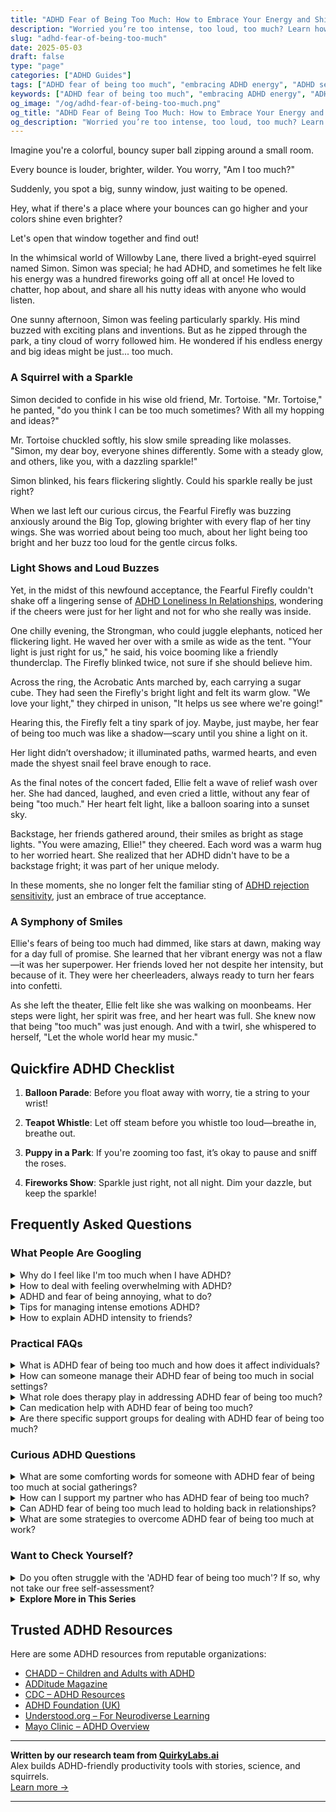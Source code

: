 ```yaml
---
title: "ADHD Fear of Being Too Much: How to Embrace Your Energy and Shine"
description: "Worried you’re too intense, too loud, too much? Learn how to turn the ADHD fear of being too much into your greatest strength—with love and laughter."
slug: "adhd-fear-of-being-too-much"
date: 2025-05-03
draft: false
type: "page"
categories: ["ADHD Guides"]
tags: ["ADHD fear of being too much", "embracing ADHD energy", "ADHD self-acceptance", "managing ADHD in social settings", "ADHD emotional regulation", "ADHD and self-doubt", "celebrating ADHD uniqueness"]
keywords: ["ADHD fear of being too much", "embracing ADHD energy", "ADHD self-worth", "managing ADHD in social settings", "overcoming ADHD self-doubt", "adult ADHD validation", "being enough with ADHD"]
og_image: "/og/adhd-fear-of-being-too-much.png"
og_title: "ADHD Fear of Being Too Much: How to Embrace Your Energy and Shine"
og_description: "Worried you’re too intense, too loud, too much? Learn how to turn the ADHD fear of being too much into your greatest strength—with love and laughter."
---
```



Imagine you're a colorful, bouncy super ball zipping around a small room.

Every bounce is louder, brighter, wilder. You worry, "Am I too much?"

Suddenly, you spot a big, sunny window, just waiting to be opened.

Hey, what if there's a place where your bounces can go higher and your colors shine even brighter?

Let's open that window together and find out!

In the whimsical world of Willowby Lane, there lived a bright-eyed squirrel named Simon. Simon was special; he had ADHD, and sometimes he felt like his energy was a hundred fireworks going off all at once! He loved to chatter, hop about, and share all his nutty ideas with anyone who would listen.

One sunny afternoon, Simon was feeling particularly sparkly. His mind buzzed with exciting plans and inventions. But as he zipped through the park, a tiny cloud of worry followed him. He wondered if his endless energy and big ideas might be just... too much.

### A Squirrel with a Sparkle

Simon decided to confide in his wise old friend, Mr. Tortoise. "Mr. Tortoise," he panted, "do you think I can be too much sometimes? With all my hopping and ideas?"

Mr. Tortoise chuckled softly, his slow smile spreading like molasses. "Simon, my dear boy, everyone shines differently. Some with a steady glow, and others, like you, with a dazzling sparkle!"

Simon blinked, his fears flickering slightly. Could his sparkle really be just right?

When we last left our curious circus, the Fearful Firefly was buzzing anxiously around the Big Top, glowing brighter with every flap of her tiny wings. She was worried about being too much, about her light being too bright and her buzz too loud for the gentle circus folks.

### Light Shows and Loud Buzzes

Yet, in the midst of this newfound acceptance, the Fearful Firefly couldn't shake off a lingering sense of [ADHD Loneliness In Relationships](/pages/adhd-loneliness-in-relationships/), wondering if the cheers were just for her light and not for who she really was inside.

One chilly evening, the Strongman, who could juggle elephants, noticed her flickering light. He waved her over with a smile as wide as the tent. "Your light is just right for us," he said, his voice booming like a friendly thunderclap. The Firefly blinked twice, not sure if she should believe him.

Across the ring, the Acrobatic Ants marched by, each carrying a sugar cube. They had seen the Firefly's bright light and felt its warm glow. "We love your light," they chirped in unison, "It helps us see where we're going!"

Hearing this, the Firefly felt a tiny spark of joy. Maybe, just maybe, her fear of being too much was like a shadow—scary until you shine a light on it.

Her light didn’t overshadow; it illuminated paths, warmed hearts, and even made the shyest snail feel brave enough to race.

As the final notes of the concert faded, Ellie felt a wave of relief wash over her. She had danced, laughed, and even cried a little, without any fear of being "too much." Her heart felt light, like a balloon soaring into a sunset sky.

Backstage, her friends gathered around, their smiles as bright as stage lights. "You were amazing, Ellie!" they cheered. Each word was a warm hug to her worried heart. She realized that her ADHD didn't have to be a backstage fright; it was part of her unique melody.

In these moments, she no longer felt the familiar sting of [ADHD rejection sensitivity](/pages/adhd-rejection-sensitivity/), just an embrace of true acceptance.

### A Symphony of Smiles

Ellie's fears of being too much had dimmed, like stars at dawn, making way for a day full of promise. She learned that her vibrant energy was not a flaw—it was her superpower. Her friends loved her not despite her intensity, but because of it. They were her cheerleaders, always ready to turn her fears into confetti.

As she left the theater, Ellie felt like she was walking on moonbeams. Her steps were light, her spirit was free, and her heart was full. She knew now that being "too much" was just enough. And with a twirl, she whispered to herself, "Let the whole world hear my music."

## Quickfire ADHD Checklist

1. **Balloon Parade**: Before you float away with worry, tie a string to your wrist!
   
2. **Teapot Whistle**: Let off steam before you whistle too loud—breathe in, breathe out.

3. **Puppy in a Park**: If you're zooming too fast, it’s okay to pause and sniff the roses.

4. **Fireworks Show**: Sparkle just right, not all night. Dim your dazzle, but keep the sparkle!

## Frequently Asked Questions



### What People Are Googling

<details><summary>Why do I feel like I'm too much when I have ADHD?</summary><p>Feeling like you're "too much" is a common experience among folks with ADHD, and it's really understandable. ADHD can come with a lot of energy, enthusiasm, and ideas, which might sometimes feel overwhelming to others who don't experience the world in the same way. Remember, your vibrant personality and unique perspective are actually superpowers in disguise. Embracing who you are includes recognizing your incredible strengths alongside the challenges, and finding spaces and people who celebrate rather than tolerate your true self can make a world of difference.</p></details>
<details><summary>How to deal with feeling overwhelming with ADHD?</summary><p>Feeling overwhelmed is a common experience when you're managing ADHD, so know that you're definitely not alone in this. A comforting first step is to break your tasks into smaller, more manageable pieces—think of it as nibbling on a cookie rather than trying to eat it all in one bite! Setting up a cozy, distraction-free zone can also help you focus better. Remember, it's perfectly okay to take breaks and step back when things feel too intense; listening to your needs isn't a setback, it's a smart strategy!</p></details>
<details><summary>ADHD and fear of being annoying, what to do?</summary><p>It's really common for folks with ADHD to worry about being seen as annoying because our brains often buzz with excitement and ideas that we just want to share! First, remember that your enthusiasm and unique perspective are actually superpowers — they can be incredibly endearing and valuable in many situations. If you're feeling unsure, try gently checking in with friends or colleagues about your interactions; most people appreciate honest, open communication. Also, practicing mindfulness can help you become more aware of your social rhythms and cues, giving you confidence in your social engagements. Remember, you’re definitely not alone in feeling this way, and reaching out as you're doing now is a fantastic step.</p></details>
<details><summary>Tips for managing intense emotions ADHD?</summary><p>Absolutely, managing intense emotions with ADHD can definitely be challenging, but you're not alone in this. One helpful strategy is to establish a routine that includes time for physical activity, which can really help in modulating emotions. Also, mindfulness techniques such as deep breathing or meditation can be quite effective in calming the mind and reducing impulsivity. Remember, it's perfectly okay to seek support from friends, family, or professionals—it's a sign of strength to know when you need a helping hand.</p></details>
<details><summary>How to explain ADHD intensity to friends?</summary><p>Explaining ADHD intensity to friends can feel a bit daunting, but it's wonderful that you want to share your experiences with them! You might describe it as having a brain like a super-fast browser with too many tabs open, all demanding attention at once. This can make your reactions to everyday situations feel more intense, whether it's excitement, frustration, or interest. Letting your friends know how ADHD affects your thoughts and emotions can help them understand your unique perspective and how they can support you. It’s a bit like letting them into your personal world, and that can really strengthen your friendships!</p></details>



### Practical FAQs

<details><summary>What is ADHD fear of being too much and how does it affect individuals?</summary><p>Absolutely, that's a very insightful question. The "fear of being too much" that some individuals with ADHD experience stems from worries about overwhelming others with their energy, thoughts, or emotions. This fear can often lead to self-doubt and holding back in social interactions, which might make forming close relationships a bit challenging. It's important to remember that your vibrancy and unique perspective are valuable, and finding supportive spaces and understanding friends can truly help you shine just as you are.</p></details>
<details><summary>How can someone manage their ADHD fear of being too much in social settings?</summary><p>It's really common to feel like you might be "too much" in social settings when you have ADHD, but there's comfort in knowing you're not alone in this. A helpful approach might be to find a few trusted friends who understand your unique energy and can offer a reassuring presence when you're out and about. Additionally, practicing some grounding techniques before and during social events can help manage anxiety and keep your energy levels in check. Remember, your vibrant personality is also what makes you wonderfully you, and finding the right balance is all part of embracing your whole self.</p></details>
<details><summary>What role does therapy play in addressing ADHD fear of being too much?</summary><p>Therapy can be a wonderfully supportive space when dealing with the fear of being "too much," which many people with ADHD experience. In therapy, you can explore these feelings in a safe and non-judgmental environment, guided by someone who understands the nuances of ADHD. A therapist can help you develop healthier self-perceptions and coping strategies, reducing feelings of overwhelm and increasing your confidence. It's like having a compassionate guide by your side as you learn more about yourself and how to navigate your world more comfortably.</p></details>
<details><summary>Can medication help with ADHD fear of being too much?</summary><p>Absolutely! Medication can be quite helpful in managing ADHD symptoms, including those feelings of being "too much." When the right medication is used, it can help balance out those overwhelming emotions, allowing you to feel more in control and less anxious about how you're perceived by others. It's like having a gentle hand on your shoulder, helping you navigate social interactions more calmly and confidently. Always consider discussing your specific concerns with your healthcare provider to find the best approach tailored for you.</p></details>
<details><summary>Are there specific support groups for dealing with ADHD fear of being too much?</summary><p>Absolutely, and it’s wonderful that you’re reaching out for support! Many find it incredibly helpful to join groups with others who share similar experiences, particularly when it comes to feelings of being overwhelming or "too much" due to ADHD. There are specific ADHD support groups available both online and possibly in your local community where these concerns are commonly discussed and understood. These groups provide a cozy, supportive environment, allowing you to share your feelings, learn strategies from others, and remind you that you’re not alone in this journey.</p></details>



### Curious ADHD Questions

<details><summary>What are some comforting words for someone with ADHD fear of being too much at social gatherings?</summary><p>It’s completely understandable to feel that way; social gatherings can often amplify our worries about how we’re perceived. Remember, your energy and unique perspectives are valuable and can be a wonderful addition to any group. It's okay to take breaks and step aside for a moment if you need to recharge—listening to your needs is really important. Every gathering is an opportunity to learn more about balancing your social interactions, so be kind to yourself through the process.</p></details>
<details><summary>How can I support my partner who has ADHD fear of being too much?</summary><p>Absolutely, supporting a partner who feels like they might be "too much" can be approached with gentle assurance and understanding. Start by openly communicating, letting them know that you cherish their unique qualities and everything that makes them, them—including their intensity or enthusiasm. It's also helpful to create a safe space where they can express themselves freely and feel validated. Lastly, encourage them to engage in self-care practices that promote their wellbeing and remind them that it's okay to ask for help when they need it. Your acceptance and encouragement can make a big difference in how they view themselves and their ADHD.</p></details>
<details><summary>Can ADHD fear of being too much lead to holding back in relationships?</summary><p>Absolutely, it's quite common for individuals with ADHD to worry about being perceived as "too much" in relationships. This fear can sometimes lead you to hold back your true feelings or thoughts in an effort to be more accommodating or less overwhelming. Remember, your vibrancy and unique perspective are valuable! It’s important to find a balance where you can be authentic and express yourself fully while also being receptive to the dynamics of the relationship.</p></details>
<details><summary>What are some strategies to overcome ADHD fear of being too much at work?</summary><p>It's really common to feel like you might be "too much" at work when you have ADHD, but remember, your energy and ideas are valuable! One helpful strategy is to set clear personal boundaries about how much you take on, helping you manage your workload without feeling overwhelmed. Another great approach is to use tools like planners or apps to organize tasks, which can help you channel your enthusiasm into productivity. Lastly, finding a trusted colleague or mentor to share your feelings with can be incredibly reassuring—they can offer support and help you gauge when you're hitting the mark just right!</p></details>



### Want to Check Yourself?

<details><summary>Do you often struggle with the 'ADHD fear of being too much'? If so, why not take our free self-assessment?</summary><p>Absolutely, feeling like you're "too much" can be a common experience when you have ADHD, and it's perfectly okay to feel this way sometimes. You're not alone in this, and it's brave of you to explore these feelings further. Taking our free self-assessment could be a comforting step towards understanding your unique traits better. It's a gentle, judgement-free way to start unraveling the threads of your experiences and might offer some insights that make navigating your world a little easier.</p></details>

<script type="application/ld+json">
{
  "@context": "https://schema.org",
  "@type": "FAQPage",
  "mainEntity": [
    {
      "@type": "Question",
      "name": "Why do I feel like I'm too much when I have ADHD?",
      "acceptedAnswer": {
        "@type": "Answer",
        "text": "Feeling like you're \"too much\" is a common experience among folks with ADHD, and it's really understandable. ADHD can come with a lot of energy, enthusiasm, and ideas, which might sometimes feel overwhelming to others who don't experience the world in the same way. Remember, your vibrant personality and unique perspective are actually superpowers in disguise. Embracing who you are includes recognizing your incredible strengths alongside the challenges, and finding spaces and people who celebrate rather than tolerate your true self can make a world of difference."
      }
    },
    {
      "@type": "Question",
      "name": "How to deal with feeling overwhelming with ADHD?",
      "acceptedAnswer": {
        "@type": "Answer",
        "text": "Feeling overwhelmed is a common experience when you're managing ADHD, so know that you're definitely not alone in this. A comforting first step is to break your tasks into smaller, more manageable pieces\u2014think of it as nibbling on a cookie rather than trying to eat it all in one bite! Setting up a cozy, distraction-free zone can also help you focus better. Remember, it's perfectly okay to take breaks and step back when things feel too intense; listening to your needs isn't a setback, it's a smart strategy!"
      }
    },
    {
      "@type": "Question",
      "name": "ADHD and fear of being annoying, what to do?",
      "acceptedAnswer": {
        "@type": "Answer",
        "text": "It's really common for folks with ADHD to worry about being seen as annoying because our brains often buzz with excitement and ideas that we just want to share! First, remember that your enthusiasm and unique perspective are actually superpowers \u2014 they can be incredibly endearing and valuable in many situations. If you're feeling unsure, try gently checking in with friends or colleagues about your interactions; most people appreciate honest, open communication. Also, practicing mindfulness can help you become more aware of your social rhythms and cues, giving you confidence in your social engagements. Remember, you\u2019re definitely not alone in feeling this way, and reaching out as you're doing now is a fantastic step."
      }
    },
    {
      "@type": "Question",
      "name": "Tips for managing intense emotions ADHD?",
      "acceptedAnswer": {
        "@type": "Answer",
        "text": "Absolutely, managing intense emotions with ADHD can definitely be challenging, but you're not alone in this. One helpful strategy is to establish a routine that includes time for physical activity, which can really help in modulating emotions. Also, mindfulness techniques such as deep breathing or meditation can be quite effective in calming the mind and reducing impulsivity. Remember, it's perfectly okay to seek support from friends, family, or professionals\u2014it's a sign of strength to know when you need a helping hand."
      }
    },
    {
      "@type": "Question",
      "name": "How to explain ADHD intensity to friends?",
      "acceptedAnswer": {
        "@type": "Answer",
        "text": "Explaining ADHD intensity to friends can feel a bit daunting, but it's wonderful that you want to share your experiences with them! You might describe it as having a brain like a super-fast browser with too many tabs open, all demanding attention at once. This can make your reactions to everyday situations feel more intense, whether it's excitement, frustration, or interest. Letting your friends know how ADHD affects your thoughts and emotions can help them understand your unique perspective and how they can support you. It\u2019s a bit like letting them into your personal world, and that can really strengthen your friendships!"
      }
    }
  ]
}
</script>
<script type="application/ld+json">
{
  "@context": "https://schema.org",
  "@type": "Article",
  "author": {
    "@type": "Person",
    "name": "QuirkyLabs",
    "url": "https://quirkylabs.ai/about"
  },
  "headline": "\"Embrace You: Overcome ADHD Fear of Being Too Much!\"",
  "mainEntityOfPage": "https://blog.quirkylabs.ai/pages/adhd-fear-of-being-too-much/",
  "datePublished": "2025-05-03"
}
</script>
<script type="application/ld+json">
{
  "@context": "https://schema.org",
  "@type": "BreadcrumbList",
  "itemListElement": [
    {
      "@type": "ListItem",
      "position": 1,
      "name": "Home",
      "item": "https://quirkylabs.ai/"
    },
    {
      "@type": "ListItem",
      "position": 2,
      "name": "Blog",
      "item": "https://blog.quirkylabs.ai/"
    },
    {
      "@type": "ListItem",
      "position": 3,
      "name": "\"Embrace You: Overcome ADHD Fear of Being Too Much!\"",
      "item": "https://blog.quirkylabs.ai/pages/adhd-fear-of-being-too-much/"
    }
  ]
}
</script>

<details>
<summary><strong>Explore More in This Series</strong></summary>

- [Adhd Social Burnout](/pages/adhd-social-burnout/)
- [Adhd Lonely Despite Being Social](/pages/adhd-lonely-despite-being-social/)
- [Adhd Fear Of Disconnection](/pages/adhd-fear-of-disconnection/)
- [Adhd Rejection Sensitivity](/pages/adhd-rejection-sensitivity/)
- [Adhd Social Anxiety Layer](/pages/adhd-social-anxiety-layer/)
- [Adhd No One Understands Me](/pages/adhd-no-one-understands-me/)
- [Adhd Constant Overthinking](/pages/adhd-constant-overthinking/)
- [Adhd Loneliness In Relationships](/pages/adhd-loneliness-in-relationships/)
</details>



## Trusted ADHD Resources

Here are some ADHD resources from reputable organizations:

- [CHADD – Children and Adults with ADHD](https://chadd.org)
- [ADDitude Magazine](https://www.additudemag.com)
- [CDC – ADHD Resources](https://www.cdc.gov/ncbddd/adhd)
- [ADHD Foundation (UK)](https://www.adhdfoundation.org.uk)
- [Understood.org – For Neurodiverse Learning](https://www.understood.org)
- [Mayo Clinic – ADHD Overview](https://www.mayoclinic.org/diseases-conditions/adhd)


---

**Written by our research team from [QuirkyLabs.ai](https://quirkylabs.ai)**  
Alex builds ADHD-friendly productivity tools with stories, science, and squirrels.  
[Learn more →](https://quirkylabs.ai)

---